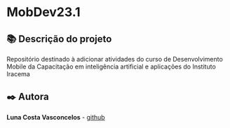 # MobDev23.1

## 📚 Descrição do projeto
Repositório destinado à adicionar atividades do curso de Desenvolvimento Mobile da Capacitação em inteligência artificial e aplicações do Instituto Iracema

## ✒️ Autora
**Luna Costa Vasconcelos** - [github](https://github.com/luna-vasconcelos)
